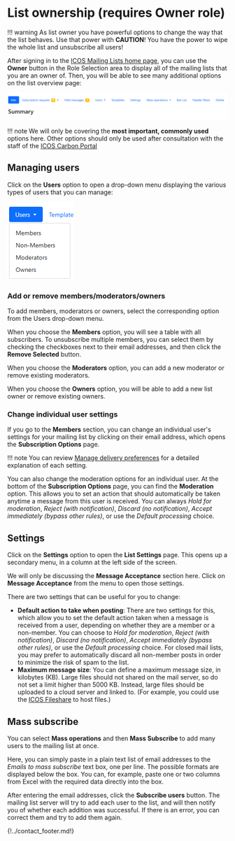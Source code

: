 # List ownership (requires Owner role)

!!! warning
    As list owner you have powerful options to change the way that the list
    behaves. Use that power with **CAUTION**! You have the power to wipe the
    whole list and unsubscribe all users!

After signing in to the [ICOS Mailing Lists home
page](https://lists.icos-ri.eu), you can use the **Owner** button in the Role
Selection area to display all of the mailing lists that you are an owner of.
Then, you will be able to see many additional options on the list overview page:

![Owner options](img/owner_options.png)

!!! note
    We will only be covering the **most important, commonly used** options here.
    Other options should only be used after consultation with the staff of the
    [ICOS Carbon Portal](mailto:info@icos-cp.eu)

## Managing users

Click on the **Users** option to open a drop-down menu displaying the various
types of users that you can manage:

![Users option, with its drop-down menu open](img/manage_users.png)

### Add or remove members/moderators/owners 

To add members, moderators or owners, select the corresponding option from the
Users drop-down menu. 

When you choose the **Members** option, you will see a table with all
subscribers. To unsubscribe multiple members, you can select them by checking
the checkboxes next to their email addresses, and then click the **Remove
Selected** button.

When you choose the **Moderators** option, you can add a new moderator or remove
existing moderators.

When you choose the **Owners** option, you will be able to add a new list owner
or remove existing owners.

### Change individual user settings

If you go to the **Members** section, you can change an individual user's
settings for your mailing list by clicking on their email address, which opens
the **Subscription Options** page.

!!! note
    You can review [Manage delivery
    preferences](manage_subscriptions.md#manage-delivery-preferences) for a
    detailed explanation of each setting.

You can also change the moderation options for an individual user. At the bottom
of the **Subscription Options** page, you can find the **Moderation** option.
This allows you to set an action that should automatically be taken anytime a
message from this user is received. You can always *Hold for moderation*,
*Reject (with notification)*, *Discard (no notification)*, *Accept immediately
(bypass other rules)*, or use the *Default processing* choice.

## Settings

Click on the **Settings** option to open the **List Settings** page. This opens
up a secondary menu, in a column at the left side of the screen.

We will only be discussing the **Message Acceptance** section here. Click on
**Message Acceptance** from the menu to open those settings.

There are two settings that can be useful for you to change:

- **Default action to take when posting**: There are two settings for this,
which allow you to set the default action taken when a message is received from
a user, depending on whether they are a member or a non-member. You can choose
to *Hold for moderation*, *Reject (with notification)*, *Discard (no
notification)*, *Accept immediately (bypass other rules)*, or use the *Default
processing* choice. For closed mail lists, you may prefer to automatically
discard all non-member posts in order to minimize the risk of spam to the list.
- **Maximum message size**: You can define a maximum message size, in kilobytes
(KB). Large files should not shared on the mail server, so do not set a limit
higher than 5000 KB. Instead, large files should be uploaded to a cloud server
and linked to. (For example, you could use the [ICOS
Fileshare](https://icos-carbon-portal.github.io/fileshare/) to host
files.)

## Mass subscribe

You can select **Mass operations** and then **Mass Subscribe** to add many users
to the mailing list at once. 

Here, you can simply paste in a plain text list of email addresses to the
*Emails to mass subscribe* text box, one per line. The possible formats are
displayed below the box. You can, for example, paste one or two columns from
Excel with the required data directly into the box. 

After entering the email addresses, click the **Subscribe users** button. The
mailing list server will try to add each user to the list, and will then notify
you of whether each addition was successful. If there is an error, you can
correct them and try to add them again.

{!../contact_footer.md!}
